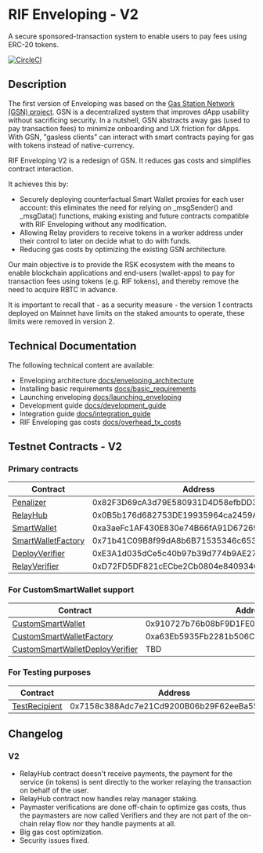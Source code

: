 # RIF Enveloping - V2

A secure sponsored-transaction system to enable users to pay fees using ERC-20 tokens.

[![CircleCI](https://circleci.com/gh/rsksmart/enveloping/tree/master.svg?style=shield)](https://circleci.com/gh/rsksmart/enveloping/tree/master)
## Description

The first version of Enveloping was based on the [Gas Station Network (GSN) project](https://github.com/opengsn/gsn). GSN is a decentralized system that improves dApp usability without sacrificing security. In a nutshell, GSN abstracts away gas (used to pay transaction fees) to minimize onboarding and UX friction for dApps. With GSN, "gasless clients" can interact with smart contracts paying for gas with tokens instead of native-currency.

RIF Enveloping V2 is a redesign of GSN. It reduces gas costs and simplifies contract interaction.

It achieves this by:

- Securely deploying counterfactual Smart Wallet proxies for each user account: this eliminates the need for relying on _msgSender() and _msgData() functions, making existing and future contracts compatible with RIF Enveloping without any modification.
- Allowing Relay providers to receive tokens in a worker address under their control to later on decide what to do with funds.
- Reducing gas costs by optimizing the existing GSN architecture.

Our main objective is to provide the RSK ecosystem with the means to enable blockchain applications and end-users (wallet-apps) to pay for transaction fees using tokens (e.g. RIF tokens), and thereby remove the need to acquire RBTC in advance.

It is important to recall that  - as a security measure - the version 1 contracts deployed on Mainnet have limits on the staked amounts to operate, these limits were removed in version 2.

## Technical Documentation

The following technical content are available:

- Enveloping architecture [docs/enveloping_architecture](docs/enveloping_architecture.md)
- Installing basic requirements [docs/basic_requirements](docs/basic_requirements.md)
- Launching enveloping [docs/launching_enveloping](docs/launching_enveloping.md)
- Development guide [docs/development_guide](docs/development_guide.md)
- Integration guide [docs/integration_guide](docs/integration_guide.md)
- RIF Enveloping gas costs [docs/overhead_tx_costs](docs/overhead_tx_costs.md)


## Testnet Contracts - V2

### Primary contracts

| Contract          | Address                                    |
|-------------------|--------------------------------------------|
| [Penalizer][1]       | 0x82F3D69cA3d79E580931D4D58efbDD3D5dB7aB3f |
| [RelayHub][2]        | 0x0B5b176d682753DE19935964ca2459Ae324e7bda |
| [SmartWallet][3]     | 0xa3aeFc1AF430E830e74B66fA91D6726919cCFEF1 |
| [SmartWalletFactory][4]    | 0x71b41C09B8f99dA8b6B71535346c6536f66096c4 |
| [DeployVerifier][5] | 0xE3A1d035dCe5c40b97b39d774b9AE2739952b763 |
| [RelayVerifier][6]  | 0xD72FD5DF821cECbe2Cb0804e84093461Dd24252A |

### For CustomSmartWallet support

| Contract          | Address                                    |
|-------------------|--------------------------------------------|
| [CustomSmartWallet][7]     | 0x910727b76b08bF9D1FE0B685e71C5e379D1DEBD3 |
| [CustomSmartWalletFactory][8]    | 0xa63Eb5935Fb2281b506C1789cdAee00BA45E3DE2 |
| [CustomSmartWalletDeployVerifier][9] | TBD |

### For Testing purposes

| Contract          | Address                                    |
|-------------------|--------------------------------------------|
| [TestRecipient][10]   | 0x7158c388Adc7e21Cd9200B06b29F62eeBa55E9FD |

[1]: https://explorer.testnet.rsk.co/address/0x82F3D69cA3d79E580931D4D58efbDD3D5dB7aB3f
[2]: https://explorer.testnet.rsk.co/address/0x0B5b176d682753DE19935964ca2459Ae324e7bda
[3]: https://explorer.testnet.rsk.co/address/0xa3aeFc1AF430E830e74B66fA91D6726919cCFEF1
[4]: https://explorer.testnet.rsk.co/address/0x71b41C09B8f99dA8b6B71535346c6536f66096c4
[5]: https://explorer.testnet.rsk.co/address/0xE3A1d035dCe5c40b97b39d774b9AE2739952b763
[6]: https://explorer.testnet.rsk.co/address/0xD72FD5DF821cECbe2Cb0804e84093461Dd24252A
[7]: https://explorer.testnet.rsk.co/address/0x910727b76b08bF9D1FE0B685e71C5e379D1DEBD3
[8]: https://explorer.testnet.rsk.co/address/0xa63Eb5935Fb2281b506C1789cdAee00BA45E3DE2
[9]: https://explorer.testnet.rsk.co/address/TBD
[10]: https://explorer.testnet.rsk.co/address/0x7158c388Adc7e21Cd9200B06b29F62eeBa55E9FD


## Changelog

### V2

* RelayHub contract doesn't receive payments, the payment for the service (in tokens) is sent directly to the worker relaying the transaction on behalf of the user.
* RelayHub contract now handles relay manager staking.
* Paymaster verifications are done off-chain to optimize gas costs, thus the paymasters are now called Verifiers and they are not part of the on-chain relay flow nor they handle payments at all.
* Big gas cost optimization.
* Security issues fixed.
